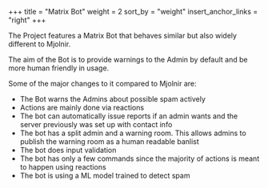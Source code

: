+++
title = "Matrix Bot"
weight = 2
sort_by = "weight"
insert_anchor_links = "right"
+++

The Project features a Matrix Bot that behaves similar but also widely different to Mjolnir.

The aim of the Bot is to provide warnings to the Admin by default and be more human friendly in usage.

Some of the major changes to it compared to Mjolnir are:

- The Bot warns the Admins about possible spam actively
- Actions are mainly done via reactions
- The bot can automatically issue reports if an admin wants and the server previously was set up with contact info
- The bot has a split admin and a warning room. This allows admins to publish the warning room as a human readable banlist
- The bot does input validation
- The bot has only a few commands since the majority of actions is meant to happen using reactions
- The bot is using a ML model trained to detect spam
